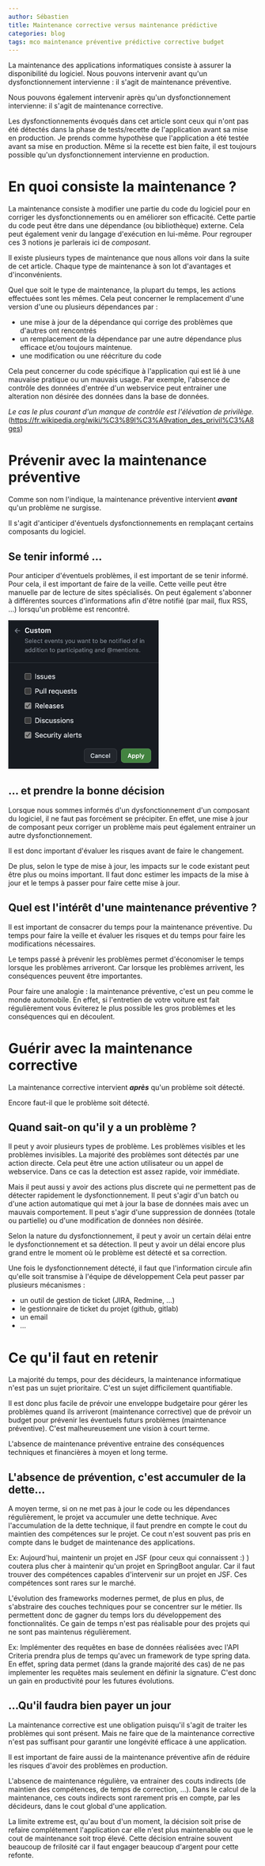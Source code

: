 ```yaml
---
author: Sébastien
title: Maintenance corrective versus maintenance prédictive
categories: blog
tags: mco maintenance préventive prédictive corrective budget
---
```



La maintenance des applications informatiques consiste à assurer la disponibilité du logiciel.
Nous pouvons intervenir avant qu'un dysfonctionnement intervienne : il s'agit de maintenance préventive.

Nous pouvons également intervenir après qu'un dysfonctionnement intervienne: il s'agit de maintenance corrective.

Les dysfonctionnements évoqués dans cet article sont ceux qui n'ont pas été détectés dans la phase de tests/recette de l'application avant sa mise en production. 
Je prends comme hypothèse que l'application a été testée avant sa mise en production.
Même si la recette est bien faite, il est toujours possible qu'un dysfonctionnement intervienne en production.

# En quoi consiste la maintenance ?

La maintenance consiste à modifier une partie du code du logiciel pour en corriger les dysfonctionnements ou en améliorer son efficacité.
Cette partie du code peut être dans une dépendance (ou bibliothèque) externe.
Cela peut également venir du langage d'exécution en lui-même.
Pour regrouper ces 3 notions je parlerais ici de _composant_.

Il existe plusieurs types de maintenance que nous allons voir dans la suite de cet article.
Chaque type de maintenance à son lot d'avantages et d'inconvénients.

Quel que soit le type de maintenance, la plupart du temps, les actions effectuées sont les mêmes.
Cela peut concerner le remplacement d'une version d'une ou plusieurs dépendances par :
- une mise à jour de la dépendance qui corrige des problèmes que d'autres ont rencontrés
- un remplacement de la dépendance par une autre dépendance plus efficace et/ou toujours maintenue.
- une modification ou une réécriture du code

Cela peut concerner du code spécifique à l'application qui est lié à une mauvaise pratique ou un mauvais usage.
Par exemple, l'absence de contrôle des données d'entrée d'un webservice peut entrainer une alteration non désirée des données dans la base de données.

_Le cas le plus courant d'un manque de contrôle est l'élévation de privilège._ (https://fr.wikipedia.org/wiki/%C3%89l%C3%A9vation_des_privil%C3%A8ges)

# Prévenir avec la maintenance préventive

Comme son nom l'indique, la maintenance préventive intervient **_avant_** qu'un problème ne surgisse.

Il s'agit d'anticiper d'éventuels dysfonctionnements en remplaçant certains composants du logiciel.

## Se tenir informé ...

Pour anticiper d'éventuels problèmes, il est important de se tenir informé.
Pour cela, il est important de faire de la veille. 
Cette veille peut être manuelle par de lecture de sites spécialisés.
On peut également s'abonner à différentes sources d'informations afin d'être notifié (par mail, flux RSS, ...) lorsqu'un problème est rencontré.

<img alt="Configuration des notifications sur un projet github" height="300" src="../assets/images/maintenance/github_notifications.png" title="Configuration des notifications sur un projet github"/>

## ... et prendre la bonne décision

Lorsque nous sommes informés d'un dysfonctionnement d'un composant du logiciel, il ne faut pas forcément se précipiter.
En effet, une mise à jour de composant peux corriger un problème mais peut également entrainer un autre dysfonctionnement.

Il est donc important d'évaluer les risques avant de faire le changement.

De plus, selon le type de mise à jour, les impacts sur le code existant peut être plus ou moins important.
Il faut donc estimer les impacts de la mise à jour et le temps à passer pour faire cette mise à jour.

## Quel est l'intérêt d'une maintenance préventive ?

Il est important de consacrer du temps pour la maintenance préventive. 
Du temps pour faire la veille et évaluer les risques et du temps pour faire les modifications nécessaires.

Le temps passé à prévenir les problèmes permet d'économiser le temps lorsque les problèmes arriveront.
Car lorsque les problèmes arrivent, les conséquences peuvent être importantes.

Pour faire une analogie : la maintenance préventive, c'est un peu comme le monde automobile. 
En effet, si l'entretien de votre voiture est fait régulièrement vous éviterez le plus possible les gros problèmes et les conséquences qui en découlent.

# Guérir avec la maintenance corrective

La maintenance corrective intervient **_après_** qu'un problème soit détecté.

Encore faut-il que le problème soit détecté.

## Quand sait-on qu'il y a un problème ?

Il peut y avoir plusieurs types de problème. Les problèmes visibles et les problèmes invisibles.
La majorité des problèmes sont détectés par une action directe. 
Cela peut être une action utilisateur ou un appel de webservice.
Dans ce cas la detection est assez rapide, voir immédiate.

Mais il peut aussi y avoir des actions plus discrete qui ne permettent pas de détecter rapidement le dysfonctionnement.
Il peut s'agir d'un batch ou d'une action automatique qui met à jour la base de données mais avec un mauvais comportement.
Il peut s'agir d'une suppression de données (totale ou partielle) ou d'une modification de données non désirée.

Selon la nature du dysfonctionnement, il peut y avoir un certain délai entre le dysfonctionnement et sa détection.
Il peut y avoir un délai encore plus grand entre le moment où le problème est détecté et sa correction.

Une fois le dysfonctionnement détecté, il faut que l'information circule afin qu'elle soit transmise à l'équipe de développement
Cela peut passer par plusieurs mécanismes :
- un outil de gestion de ticket (JIRA, Redmine, ...)
- le gestionnaire de ticket du projet (github, gitlab)
- un email
- ... 


# Ce qu'il faut en retenir

La majorité du temps, pour des décideurs, la maintenance informatique n'est pas un sujet prioritaire.
C'est un sujet difficilement quantifiable.

Il est donc plus facile de prévoir une enveloppe budgetaire pour gérer les problèmes quand ils arriveront (maintenance corrective) que de prévoir un budget pour prévenir les éventuels futurs problèmes (maintenance préventive).
C'est malheureusement une vision à court terme.

L'absence de maintenance préventive entraine des conséquences techniques et financières à moyen et long terme.

## L'absence de prévention, c'est accumuler de la dette...

A moyen terme, si on ne met pas à jour le code ou les dépendances régulièrement, le projet va accumuler une dette technique.
Avec l'accumulation de la dette technique, il faut prendre en compte le cout du maintien des compétences sur le projet.
Ce cout n'est souvent pas pris en compte dans le budget de maintenance des applications.

Ex: Aujourd'hui, maintenir un projet en JSF (pour ceux qui connaissent :) ) coutera plus cher à maintenir qu'un projet en SpringBoot angular. 
Car il faut trouver des compétences capables d'intervenir sur un projet en JSF. Ces compétences sont rares sur le marché. 

L'évolution des frameworks modernes permet, de plus en plus, de s'abstraire des couches techniques pour se concentrer sur le métier.
Ils permettent donc de gagner du temps lors du développement des fonctionnalités.
Ce gain de temps n'est pas réalisable pour des projets qui ne sont pas maintenus régulièrement.

Ex: Implémenter des requêtes en base de données réalisées avec l'API Criteria prendra plus de temps qu'avec un framework de type spring data.
En effet, spring data permet (dans la grande majorité des cas) de ne pas implementer les requêtes mais seulement en définir la signature. 
C'est donc un gain en productivité pour les futures évolutions.

## ...Qu'il faudra bien payer un jour

La maintenance corrective est une obligation puisqu'il s'agit de traiter les problèmes qui sont présent.
Mais ne faire que de la maintenance corrective n'est pas suffisant pour garantir une longévité efficace à une application.

Il est important de faire aussi de la maintenance préventive afin de réduire les risques d'avoir des problèmes en production.

L'absence de maintenance régulière, va entrainer des couts indirects (de maintien des compétences, de temps de correction, ...).
Dans le calcul de la maintenance, ces couts indirects sont rarement pris en compte, par les décideurs, dans le cout global d'une application.

La limite extreme est, qu'au bout d'un moment, la décision soit prise de refaire complétement l'application car elle n'est plus maintenable ou que le cout de maintenance soit trop élevé. 
Cette décision entraine souvent beaucoup de frilosité car il faut engager beaucoup d'argent pour cette refonte.

